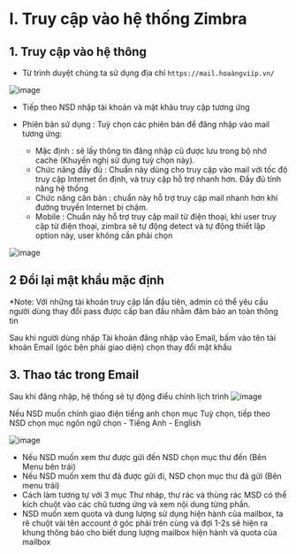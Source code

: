 # I. Truy cập vào hệ thống Zimbra
## 1. Truy cập vào hệ thông
- Từ trình duyệt chúng ta sử dụng địa chỉ `https://mail.hoaàngviíp.vn/`

![image](https://user-images.githubusercontent.com/105496635/186355370-2faa7fd2-cf4d-41a1-ad3e-01b0d1416359.png)


- Tiếp theo NSD nhập tài khoản và mật khâu truy cập tương ứng

- Phiên bản sử dụng : Tuỳ chọn các phiên bản để đăng nhập vào mail tương ứng:

  - Mặc định : sẽ lấy thông tin đăng nhập cũ được lưu trong bộ nhớ cache (Khuyến nghị sử dụng tuỳ chọn này).
  - Chức năng đầy đủ : Chuẩn này dùng cho truy cập vào mail với tốc độ truy cập Internet ổn định, và truy cập hỗ trợ nhanh hơn. Đầy đủ tính năng hệ thống
  - Chức năng căn bản : chuẩn này hỗ trợ truy cập mail nhanh hơn khi đường truyền Internet bị chậm.
  - Mobile : Chuẩn này hỗ trợ truy cập mail từ điện thoại, khi user truy cập từ điện thoại, zimbra sẽ tự động detect và tự động thiết lập option này, user không cần phải chọn

![image](https://user-images.githubusercontent.com/105496635/186356332-4a3b6f55-10ea-4a77-a1f3-c38b2e9f0302.png)

## 2 Đổi lại mật khẩu mặc định
*Note: Với những tài khoản truy cập lần đầu tiên, admin có thể yêu cầu người dùng thay đổi pass được cấp ban đầu nhằm đảm bảo an toàn thông tin

Sau khi người dùng nhập Tài khoản đăng nhập vào Email, bấm vào tên tài khoản Email (góc bên phải giao diện) chọn thay đổi mật khẩu

## 3. Thao tác trong Email

Sau khi đăng nhập, hệ thống sẽ tự động điểu chỉnh lịch trình
![image](https://user-images.githubusercontent.com/105496635/186357276-83930225-1e91-49e0-9e22-eecf72d7196a.png)

Nếu NSD muốn chỉnh giao điện tiếng anh chọn mục Tuỳ chọn, tiếp theo NSD chọn mục ngôn ngữ chọn - Tiếng Anh - English

![image](https://user-images.githubusercontent.com/105496635/186361473-280788d7-0508-4b35-bab4-7cef93809597.png)

- Nếu NSD muốn xem thư được gửi đến NSD chọn mục thư đến (Bên Menu bên trái)
- Nếu NSD muốn xem thư đã được gửi đi, NSD chọn mục thư đã gửi (Bên menu trái)
- Cách làm tương tự với 3 mục Thư nháp, thư rác và thùng rác MSD có thể kích chuột vào các chũ tương ứng và xem nội dung từng phần.
- NSD muốn xem quota và dung lượng sử dụng hiện hành của mailbox, ta rê chuột vài tên account ở góc phải trên cùng và đợi 1-2s sẽ hiện ra khung thông báo cho biết dung lượng mailbox hiện hành và quota của mailbox












